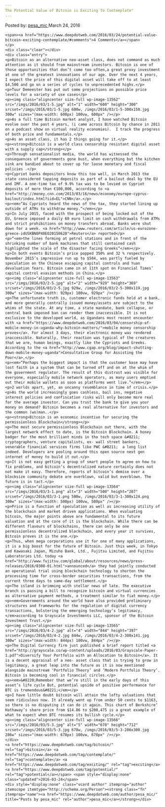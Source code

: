 ```yaml
---
The Potential Value of Bitcoin is Exciting To Contemplate"
---
```

<article class="post-listing post-13561 post type-post status-publish format-standard has-post-thumbnail hentry  tag-bitcoin tag-contemplate tag-exciting tag-potential">
    <div class="post-inner">
        <span>Posted by: <a href="https://www.deepdotweb.com/author/pesa_mic/" title="">pesa_mic </a></span>
    <span>March 24, 2016</span>
    
    <span><a href="https://www.deepdotweb.com/2016/03/24/potential-value-bitcoin-exciting-contemplate/#comments">4 Comments</a></span>
    </p>
    <div class="clear"></div>
    <div class="entry">
    <p>Bitcoin as an alternative neo-asset class, does not command as much attention as it should from mainstream investors. Bitcoin is one of those opportunities that don’t come too often,a great proxy investment at one of the greatest innovations of our age. Over the next 4 years, I expect the price of this digital asset will take off to at least $4,500 and go on a series of cycles to unprecedented highs.</p>
    <p>Tuur Demeester has put out some projections on possible price levels for a variety of use cases</p>
    <p><img class="aligncenter size-full wp-image-13562" src="/imgs/2016/03/1-5.jpg" alt="1" width="600" height="300" srcset="/imgs/2016/03/1-5.jpg 600w, /imgs/2016/03/1-5-300x150.jpg 300w" sizes="(max-width: 600px) 100vw, 600px" /></p>
    <p>As a full time Bitcoin market analyst, I have watched Bitcoin evolve over the past 4 years, (i came across Bitcoin by chance in 2011 on a podcast show on virtual reality economies).  I track the progress of both price and fundamentals.</p>
    <p>As an asset class, it has 2 things going for it.</p>
    <p><strong>Bitcoin is a world class censorship resistant digital asset with a supply cap</strong></p>
    <p>Through sensationalist media, the world has witnessed the consequences of governments gone bust, when everything but the kitchen sink are bandied about to cover up for loose monetary and fiscal policies .</p>
    <p>Cypriot banks depositors know this too well, in March 2013 the state considered tapping deposits as part of a bailout deal by the EU and IMF. A one-time tax of 9.9% tax was to be levied on Cypriot deposits of more than €100,000, according to <a href="http://money.cnn.com/2013/03/16/news/economy/europe-cyprus-bailout/index.html?iid=EL">CNN</a>.</p>
    <p><em>“As Cypriots heard the news of the tax, they started lining up outside of ATMs to withdraw money.”</em></p>
    <p>In July 2015, faced with the prospect of being locked out of the EU, Greece imposed a daily 60 euro limit on cash withdrawals from ATMs and strict prohibitions on money transfers abroad. Banks were shut down for a week. <a href="http://www.reuters.com/article/us-eurozone-greece-idUSKBN0P40EO20150628">Reuters</a> reported</p>
    <p>“<em>the lines forming at petrol stations and in front of the shrinking number of bank machines that still contained cash highlighted the scale of the disaster facing Greeks”</em></p>
    <p>In both events Bitcoin’s price popped 350% and 32 % respectively. November 2015’s impressive run up to $504, was partly fueled by speculation on the Chinese escaping capital controls and Yuan devaluation fears. Bitcoin came in at 11th spot on Financial Times’ capital control evasion methods in China.</p>
    <p><img class="aligncenter size-full wp-image-13563" src="/imgs/2016/03/2-5.jpg" alt="2" width="929" height="369" srcset="/imgs/2016/03/2-5.jpg 929w, /imgs/2016/03/2-5-300x119.jpg 300w" sizes="(max-width: 929px) 100vw, 929px" /></p>
    <p>The unfortunate truth is, customer electronic funds held at a bank, and more generally centrally issued money/assets are subject to the whims of the state. At any time, a state mandate, bank collapse, or central bank imposed ban can render them inaccessible. It is not exclusive to the developed world, as Ugandans most recent encounter with <a href="https://www.deepdotweb.com/2016/03/04/censorship-of-mobile-money-in-uganda-why-bitcoin-matters/">mobile money censorship proves</a>. For almost 3 days, their electronic money was rendered inaccessible. Naturally, their reaction was typical of the creatures that we are, human beings, exactly like the Cypriots and Greeks. According to the <a href="http://www.cgap.org/blog/impact-shutting-down-mobile-money-uganda">Consultative Group for Assisting the Poor</a>,</p>
    <p><em>“Perhaps the biggest impact is that the customer base may have lost faith in a system that can be turned off and on at the whim of the government regulator. The result of this distrust was visible for everyone, especially mobile network operators, as many users emptied out their mobile wallets as soon as platforms went live.”</em></p>
    <p>2 worlds apart, yet, an uncanny resemblance in time of crisis.</p>
    <p>As the world increasingly goes cashless, bail ins, negative interest policies and confiscation risks will only become more real for the average investor. Can you trust the bank to give you your money on demand? Bitcoin becomes a real alternative for investors and the common (wo)man..</p>
    <p><strong>Bitcoin is an economic incentive for securing the permissionless Blockchain</strong></p>
    <p>The most secure permissionless Blockchain out there, with the largest network effect to date, is the Bitcoin Blockchain. A honey badger for the most brilliant minds in the tech space &#8211; cryptographers, venture capitalists, ex- wall street bankers, venerable financial services firms like PWC &#8211;  a long list indeed. Developers are pooling around this open source next gen internet of money to build it out.</p>
    <p>It is not easy getting a group of smart people to agree on how to fix problems, and bitcoin’s decentralized nature certainly does not not make it easy. Therefore, reports of bitcoin’s demise over a blocksize community debate are overblown, valid but overblown. The future is in tact.</p>
    <p><img class="aligncenter size-full wp-image-13564" src="/imgs/2016/03/3-1.png" alt="3" width="500" height="207" srcset="/imgs/2016/03/3-1.png 500w, /imgs/2016/03/3-1-300x124.png 300w" sizes="(max-width: 500px) 100vw, 500px" /></p>
    <p>Price is a function of speculation as well as increasing utility of the blockchain and market driven applications. When evaluating bitcoin, the major points above are fundamental to its future valuation and at the core of it is the blockchain. While there can be different flavours of blockchains, there can only be one permissionless decentralized blockchain, and every year it survives, Bitcoin proves it is the one.</p>
    <p>Thus, when mega corporations use it for one of many applications, it is a big boost for the future of Bitcoin. Just this week, in Tokyo and Kawasaki Japan, Mizuho Bank, Ltd., Fujitsu Limited, and Fujitsu Laboratories Ltd. today <a href="http://www.fujitsu.com/global/about/resources/news/press-releases/2016/0308-01.html">announced</a> they had jointly conducted an operational trial using blockchain technology to shorten the processing time for cross-border securities transactions, from the current three days to same-day settlement.</p>
    <p>The island is brimming with stellar news of late. The executive branch is passing a bill to recognize bitcoin and virtual currencies as alternative payment methods, a treatment similar to fiat money.</p>
    <p><em>Governments around the world have also provided preliminary structures and frameworks for the regulation of digital currency transactions, bolstering the emerging technology’s legitimacy, </em>according to Grayscale Investments LLC, sponsor of the Bitcoin Investment Trust.</p>
    <p><img class="aligncenter size-full wp-image-13565" src="/imgs/2016/03/4-2.jpg" alt="4" width="844" height="397" srcset="/imgs/2016/03/4-2.jpg 844w, /imgs/2016/03/4-2-300x141.jpg 300w" sizes="(max-width: 844px) 100vw, 844px" /></p>
    <p>The Digital Currency firm just published a brief report titled <a href="http://grayscale.co/wp-content/uploads/2016/03/Grayscale-Paper-1.pdf">Diversify Your Portfolio with an Allocation to Bitcoin</a>. It is a decent appraisal of a neo- asset class that is trying to grow in legitimacy, a great leap into the future as it is now mentioned alongside mainstream ‘Portfolio Theory’ and ‘Modern Portfolio Theory’. Bitcoin is becoming cool in financial circles.</p>
    <p><em>&#8220;Remember that we’re still in the early days of this asset’s life cycle But, potential upside of positive performance for BTC is tremendous&#8221;</em></p>
    <p>I have little doubt bitcoin will attain the lofty valuations that seem ridiculous now. It already went up from under 50 cents to $1163, so there is no disputing it can do it again. This chart of Berkshire’ Hathaway’s share price from $14.86 to $208,475 is a great example of what to expect when BTC resumes its bullish cycle.</p>
    <p><img class="aligncenter size-full wp-image-13566" src="/imgs/2016/03/5-3.jpg" alt="5" width="678" height="712" srcset="/imgs/2016/03/5-3.jpg 678w, /imgs/2016/03/5-3-286x300.jpg 286w" sizes="(max-width: 678px) 100vw, 678px" /></p>
    </div>
    <a href="https://www.deepdotweb.com/tag/bitcoin/" rel="tag">bitcoin</a> <a href="https://www.deepdotweb.com/tag/contemplate/" rel="tag">contemplate</a> <a href="https://www.deepdotweb.com/tag/exciting/" rel="tag">exciting</a> <a href="https://www.deepdotweb.com/tag/potential/" rel="tag">potential</a></span> <span style="display:none" class="updated">2016-03-24</span>
    <div style="display:none" class="vcard author" itemprop="author" itemscope itemtype="http://schema.org/Person"><strong class="fn" itemprop="name"><a href="https://www.deepdotweb.com/author/pesa_mic/" title="Posts by pesa_mic" rel="author">pesa_mic</a></strong></div>
    
